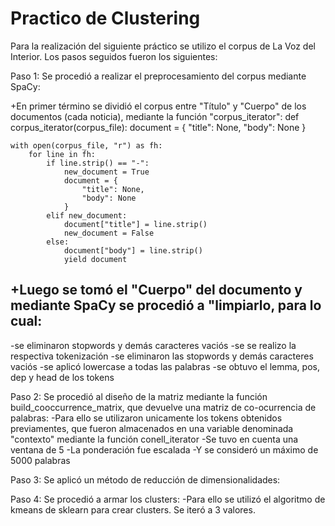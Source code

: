 # Practico de Clustering

Para la realización del siguiente práctico se utilizo el corpus de La Voz del Interior.
Los pasos seguidos fueron los siguientes:

Paso 1:
Se procedió a realizar el preprocesamiento del corpus mediante SpaCy:

+En primer término se dividió el corpus entre "Título" y "Cuerpo" de los documentos (cada noticia), mediante la función "corpus_iterator":
def corpus_iterator(corpus_file):
    document = {
        "title": None,
        "body": None
    }

    with open(corpus_file, "r") as fh:
        for line in fh:
            if line.strip() == "-":
                new_document = True
                document = {
                    "title": None,
                    "body": None
                }
            elif new_document:
                document["title"] = line.strip()
                new_document = False
            else:
                document["body"] = line.strip()
                yield document
                
+Luego se tomó el "Cuerpo" del documento y mediante SpaCy se procedió a "limpiarlo, para lo cual:
-
-se eliminaron stopwords y demás caracteres vaciós
-se
se realizo la respectiva tokenización
-se eliminaron las stopwords y demás caracteres vaciós
-se aplicó lowercase a todas las palabras
-se obtuvo el lemma, pos, dep y head de los tokens

Paso 2:
  Se procedió al diseño de la matriz mediante la función build_cooccurrence_matrix, que devuelve una matriz de co-ocurrencia de palabras:
    -Para ello se utilizaron unicamente los tokens obtenidos previamentes, que fueron almacenados en una variable denominada "contexto" mediante la función conell_iterator
    -Se tuvo en cuenta una ventana de 5
    -La ponderación fue escalada
    -Y se consideró un máximo de 5000 palabras
    
    
Paso 3:
  Se aplicó un método de reducción de dimensionalidades:
  
  
  
Paso 4:
  Se procedió a armar los clusters:
    -Para ello se utilizó el algoritmo de kmeans de sklearn para crear clusters. Se iteró a 3 valores.
    
